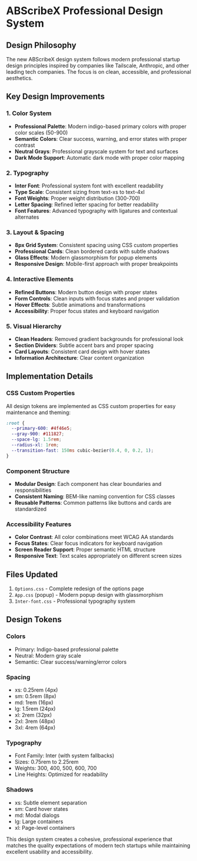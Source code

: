 # ABScribeX Professional Design System

## Design Philosophy

The new ABScribeX design system follows modern professional startup design principles inspired by companies like Tailscale, Anthropic, and other leading tech companies. The focus is on clean, accessible, and professional aesthetics.

## Key Design Improvements

### 1. Color System
- **Professional Palette**: Modern indigo-based primary colors with proper color scales (50-900)
- **Semantic Colors**: Clear success, warning, and error states with proper contrast
- **Neutral Grays**: Professional grayscale system for text and surfaces
- **Dark Mode Support**: Automatic dark mode with proper color mapping

### 2. Typography
- **Inter Font**: Professional system font with excellent readability
- **Type Scale**: Consistent sizing from text-xs to text-4xl
- **Font Weights**: Proper weight distribution (300-700)
- **Letter Spacing**: Refined letter spacing for better readability
- **Font Features**: Advanced typography with ligatures and contextual alternates

### 3. Layout & Spacing
- **8px Grid System**: Consistent spacing using CSS custom properties
- **Professional Cards**: Clean bordered cards with subtle shadows
- **Glass Effects**: Modern glassmorphism for popup elements
- **Responsive Design**: Mobile-first approach with proper breakpoints

### 4. Interactive Elements
- **Refined Buttons**: Modern button design with proper states
- **Form Controls**: Clean inputs with focus states and proper validation
- **Hover Effects**: Subtle animations and transformations
- **Accessibility**: Proper focus states and keyboard navigation

### 5. Visual Hierarchy
- **Clean Headers**: Removed gradient backgrounds for professional look
- **Section Dividers**: Subtle accent bars and proper spacing
- **Card Layouts**: Consistent card design with hover states
- **Information Architecture**: Clear content organization

## Implementation Details

### CSS Custom Properties
All design tokens are implemented as CSS custom properties for easy maintenance and theming:

```css
:root {
  --primary-600: #4f46e5;
  --gray-900: #111827;
  --space-lg: 1.5rem;
  --radius-xl: 1rem;
  --transition-fast: 150ms cubic-bezier(0.4, 0, 0.2, 1);
}
```

### Component Structure
- **Modular Design**: Each component has clear boundaries and responsibilities
- **Consistent Naming**: BEM-like naming convention for CSS classes
- **Reusable Patterns**: Common patterns like buttons and cards are standardized

### Accessibility Features
- **Color Contrast**: All color combinations meet WCAG AA standards
- **Focus States**: Clear focus indicators for keyboard navigation
- **Screen Reader Support**: Proper semantic HTML structure
- **Responsive Text**: Text scales appropriately on different screen sizes

## Files Updated

1. `Options.css` - Complete redesign of the options page
2. `App.css` (popup) - Modern popup design with glassmorphism
3. `Inter-font.css` - Professional typography system

## Design Tokens

### Colors
- Primary: Indigo-based professional palette
- Neutral: Modern gray scale
- Semantic: Clear success/warning/error colors

### Spacing
- xs: 0.25rem (4px)
- sm: 0.5rem (8px)
- md: 1rem (16px)
- lg: 1.5rem (24px)
- xl: 2rem (32px)
- 2xl: 3rem (48px)
- 3xl: 4rem (64px)

### Typography
- Font Family: Inter (with system fallbacks)
- Sizes: 0.75rem to 2.25rem
- Weights: 300, 400, 500, 600, 700
- Line Heights: Optimized for readability

### Shadows
- xs: Subtle element separation
- sm: Card hover states
- md: Modal dialogs
- lg: Large containers
- xl: Page-level containers

This design system creates a cohesive, professional experience that matches the quality expectations of modern tech startups while maintaining excellent usability and accessibility.
